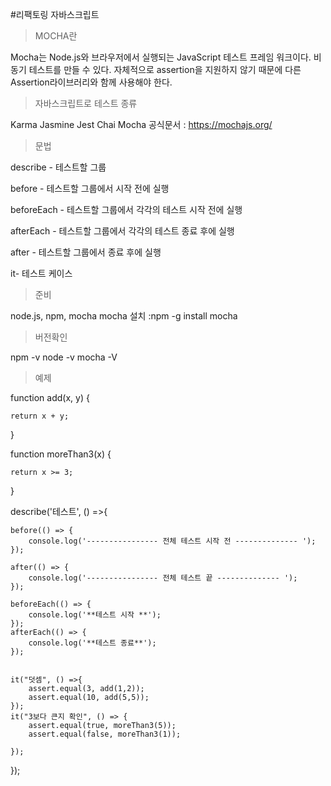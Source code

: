 #리팩토링 자바스크립트

>MOCHA란

Mocha는 Node.js와 브라우저에서 실행되는 JavaScript 테스트 프레임 워크이다. 비동기 테스트를 만들 수 있다. 자체적으로 assertion을 지원하지 않기 때문에 다른 Assertion라이브러리와 함께 사용해야 한다.

>자바스크립트로 테스트 종류

Karma
Jasmine
Jest
Chai
Mocha
공식문서 : https://mochajs.org/

>문법

describe - 테스트할 그룹

before - 테스트할 그룹에서 시작 전에 실행

beforeEach - 테스트할 그룹에서 각각의 테스트 시작 전에 실행

afterEach - 테스트할 그룹에서 각각의 테스트 종료 후에 실행

after - 테스트할 그룹에서 종료 후에 실행

it- 테스트 케이스

>준비

node.js, npm, mocha
mocha 설치 :npm -g install mocha

>버전확인

npm -v
node -v
mocha -V

>예제

function add(x, y) {

    return x + y;
}

function moreThan3(x) {

    return x >= 3;
}

describe('테스트', () =>{

    before(() => {
        console.log('---------------- 전체 테스트 시작 전 -------------- ');
    });

    after(() => {
        console.log('---------------- 전체 테스트 끝 -------------- ');
    });

    beforeEach(() => {
        console.log('**테스트 시작 **');
    });
    afterEach(() => {
        console.log('**테스트 종료**');
    });


    it("덧셈", () =>{
        assert.equal(3, add(1,2));
        assert.equal(10, add(5,5));
    });
    it("3보다 큰지 확인", () => {
        assert.equal(true, moreThan3(5));
        assert.equal(false, moreThan3(1));

    });
});

